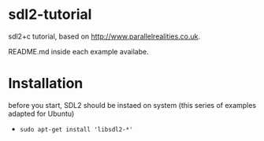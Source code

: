 # sdl2-tutorial

  sdl2+c tutorial, based on http://www.parallelrealities.co.uk.
  
  README.md inside each example availabe.

# Installation

before you start, SDL2 should be instaed on system (this series of examples adapted for Ubuntu)
  * `sudo apt-get install 'libsdl2-*'`
